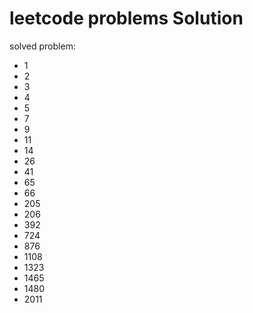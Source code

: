 # leetcode problems Solution

solved problem:
- 1
- 2
- 3
- 4
- 5
- 7
- 9
- 11
- 14
- 26
- 41
- 65
- 66
- 205
- 206
- 392
- 724
- 876
- 1108
- 1323
- 1465
- 1480
- 2011
